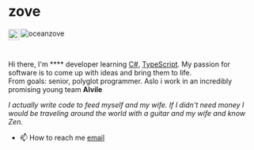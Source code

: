 
</p><h1 align="left">zove</h1>

  <a href="https://t.me/hummingzove">
  <img align="left" alt="Telegram" width="22px" src="https://simpleicons.org/icons/telegram.svg" />
  </a>
  <p align="left"> <img src="https://visitor-badge.glitch.me/badge?page_id=oceanzove" alt="oceanzove" /> </p>

    
<br />

Hi there, I'm **** developer learning [C#](https://learn.microsoft.com/en-us/dotnet/csharp/), [TypeScript](https://www.typescriptlang.org/).
My passion for software is to come up with ideas and bring them to life.  
From goals: senior, polyglot programmer.
Aslo i work in an incredibly promising young team **Alvile**  

*I actually write code to feed myself and my wife. If I didn't need money I would be traveling around the world with a guitar and my wife and know Zen.*

- 📫 How to reach me [email](mailto:zoveremoved-thisdisabled@yandex.ru)
  
